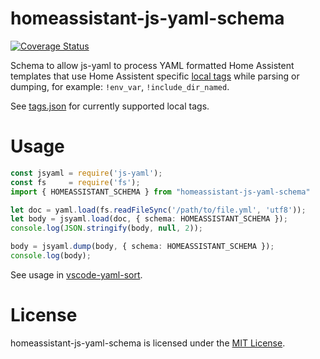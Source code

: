 # homeassistant-js-yaml-schema

[![Coverage Status](https://coveralls.io/repos/github/pascalre/homeassistant-js-yaml-schema/badge.svg?branch=master)](https://coveralls.io/github/pascalre/homeassistant-js-yaml-schema?branch=master)

Schema to allow js-yaml to process YAML formatted Home Assistent templates that use Home Assistent specific [local tags](https://www.home-assistant.io/docs/configuration/splitting_configuration/) while parsing or dumping, for example: `!env_var`, `!include_dir_named`.

See [tags.json](https://github.com/pascalre/homeassistant-js-yaml-schema/blob/master/src/tags.json) for currently supported local tags.

# Usage
```typescript
const jsyaml = require('js-yaml');
const fs     = require('fs');
import { HOMEASSISTANT_SCHEMA } from "homeassistant-js-yaml-schema"

let doc = yaml.load(fs.readFileSync('/path/to/file.yml', 'utf8'));
let body = jsyaml.load(doc, { schema: HOMEASSISTANT_SCHEMA });
console.log(JSON.stringify(body, null, 2));

body = jsyaml.dump(body, { schema: HOMEASSISTANT_SCHEMA });
console.log(body);
```

See usage in [vscode-yaml-sort](https://github.com/pascalre/vscode-yaml-sort).

# License
homeassistant-js-yaml-schema is licensed under the [MIT License](https://raw.githubusercontent.com/pascalre/homeassistant-js-yaml-schema/master/LICENSE).